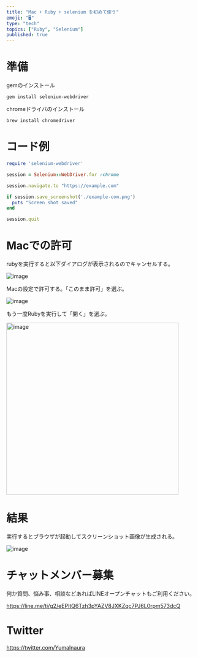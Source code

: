 ```yaml
---
title: "Mac + Ruby + selenium を初めて使う"
emoji: "🖥"
type: "tech"
topics: ["Ruby", "Selenium"]
published: true
---
```


# 準備

gemのインストール

```
gem install selenium-webdriver
```

chromeドライバのインストール

```
brew install chromedriver
```

# コード例

```rb
require 'selenium-webdriver'

session = Selenium::WebDriver.for :chrome

session.navigate.to "https://example.com"

if session.save_screenshot('./example-com.png')
  puts "Screen shot saved"
end

session.quit
```

# Macでの許可

rubyを実行すると以下ダイアログが表示されるのでキャンセルする。

![image](https://user-images.githubusercontent.com/13635059/192693354-26e2b0fc-7a9b-440b-9518-c966b0bf2f0f.png)

Macの設定で許可する。「このまま許可」を選ぶ。

![image](https://user-images.githubusercontent.com/13635059/192693593-c1d9effb-d722-4c11-95bc-74864a725fb3.png)

もう一度Rubyを実行して「開く」を選ぶ。

<img width="449" alt="image" src="https://user-images.githubusercontent.com/13635059/192693587-384f4fab-b5e1-4d72-a5a1-6906fc578d96.png">

# 結果

実行するとブラウザが起動してスクリーンショット画像が生成される。

![image](https://user-images.githubusercontent.com/13635059/192692949-1acd0b81-6e71-4d9f-a9c7-e50bb4c2bd1c.png)




# チャットメンバー募集


何か質問、悩み事、相談などあればLINEオープンチャットもご利用ください。

https://line.me/ti/g2/eEPltQ6Tzh3pYAZV8JXKZqc7PJ6L0rpm573dcQ


# Twitter

https://twitter.com/YumaInaura

